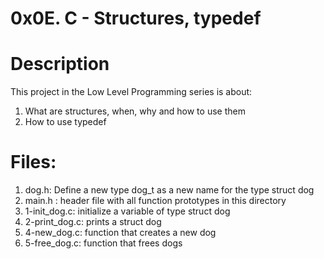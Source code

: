 # 0x0E. C - Structures, typedef

# Description
This project in the Low Level Programming series is about:

1. What are structures, when, why and how to use them
2. How to use typedef

# Files:
1. dog.h: Define a new type dog_t as a new name for the type struct dog
2. main.h : header file with all function prototypes in this directory
3. 1-init_dog.c: initialize a variable of type struct dog
4. 2-print_dog.c: prints a struct dog
5. 4-new_dog.c:	function that creates a new dog
6. 5-free_dog.c:	function that frees dogs

